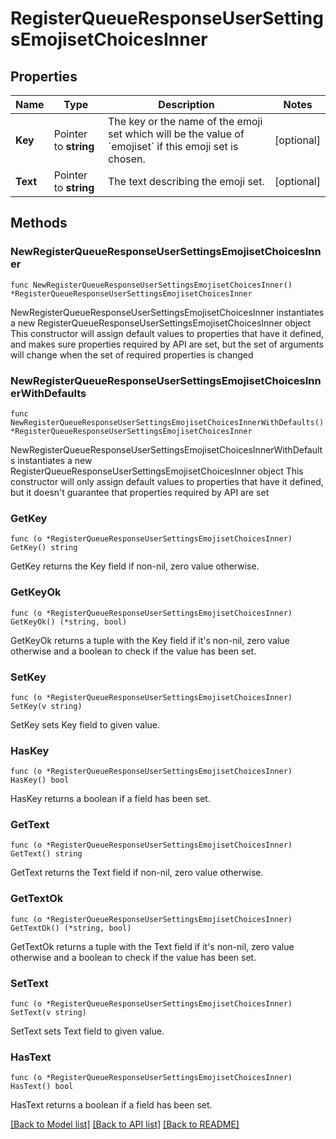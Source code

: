 # RegisterQueueResponseUserSettingsEmojisetChoicesInner

## Properties

Name | Type | Description | Notes
------------ | ------------- | ------------- | -------------
**Key** | Pointer to **string** | The key or the name of the emoji set which will be the value of &#x60;emojiset&#x60; if this emoji set is chosen.  | [optional] 
**Text** | Pointer to **string** | The text describing the emoji set.  | [optional] 

## Methods

### NewRegisterQueueResponseUserSettingsEmojisetChoicesInner

`func NewRegisterQueueResponseUserSettingsEmojisetChoicesInner() *RegisterQueueResponseUserSettingsEmojisetChoicesInner`

NewRegisterQueueResponseUserSettingsEmojisetChoicesInner instantiates a new RegisterQueueResponseUserSettingsEmojisetChoicesInner object
This constructor will assign default values to properties that have it defined,
and makes sure properties required by API are set, but the set of arguments
will change when the set of required properties is changed

### NewRegisterQueueResponseUserSettingsEmojisetChoicesInnerWithDefaults

`func NewRegisterQueueResponseUserSettingsEmojisetChoicesInnerWithDefaults() *RegisterQueueResponseUserSettingsEmojisetChoicesInner`

NewRegisterQueueResponseUserSettingsEmojisetChoicesInnerWithDefaults instantiates a new RegisterQueueResponseUserSettingsEmojisetChoicesInner object
This constructor will only assign default values to properties that have it defined,
but it doesn't guarantee that properties required by API are set

### GetKey

`func (o *RegisterQueueResponseUserSettingsEmojisetChoicesInner) GetKey() string`

GetKey returns the Key field if non-nil, zero value otherwise.

### GetKeyOk

`func (o *RegisterQueueResponseUserSettingsEmojisetChoicesInner) GetKeyOk() (*string, bool)`

GetKeyOk returns a tuple with the Key field if it's non-nil, zero value otherwise
and a boolean to check if the value has been set.

### SetKey

`func (o *RegisterQueueResponseUserSettingsEmojisetChoicesInner) SetKey(v string)`

SetKey sets Key field to given value.

### HasKey

`func (o *RegisterQueueResponseUserSettingsEmojisetChoicesInner) HasKey() bool`

HasKey returns a boolean if a field has been set.

### GetText

`func (o *RegisterQueueResponseUserSettingsEmojisetChoicesInner) GetText() string`

GetText returns the Text field if non-nil, zero value otherwise.

### GetTextOk

`func (o *RegisterQueueResponseUserSettingsEmojisetChoicesInner) GetTextOk() (*string, bool)`

GetTextOk returns a tuple with the Text field if it's non-nil, zero value otherwise
and a boolean to check if the value has been set.

### SetText

`func (o *RegisterQueueResponseUserSettingsEmojisetChoicesInner) SetText(v string)`

SetText sets Text field to given value.

### HasText

`func (o *RegisterQueueResponseUserSettingsEmojisetChoicesInner) HasText() bool`

HasText returns a boolean if a field has been set.


[[Back to Model list]](../README.md#documentation-for-models) [[Back to API list]](../README.md#documentation-for-api-endpoints) [[Back to README]](../README.md)


